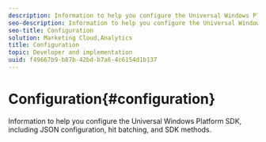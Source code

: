 ```yaml
---
description: Information to help you configure the Universal Windows Platform SDK, including JSON configuration, hit batching, and SDK methods.
seo-description: Information to help you configure the Universal Windows Platform SDK, including JSON configuration, hit batching, and SDK methods.
seo-title: Configuration
solution: Marketing Cloud,Analytics
title: Configuration
topic: Developer and implementation
uuid: f49667b9-b87b-42bd-b7a6-4c6154d1b137
---
```


# Configuration{#configuration}

Information to help you configure the Universal Windows Platform SDK, including JSON configuration, hit batching, and SDK methods.
